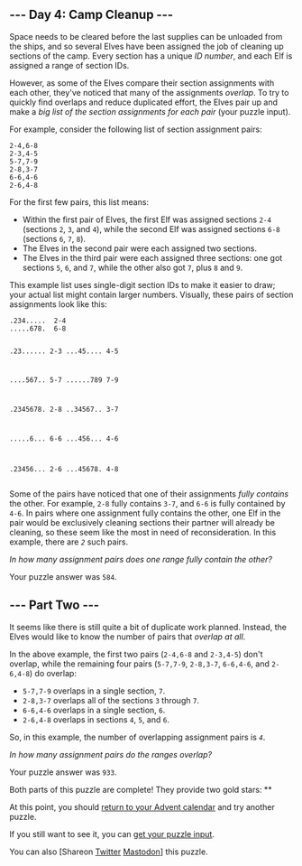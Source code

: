 <main>
  <article class="day-desc">
    <h2>--- Day 4: Camp Cleanup ---</h2>
    <p>Space needs to be cleared before the last supplies can be unloaded from the ships, and so several Elves have been
      assigned the job of cleaning up sections of the camp. Every section has a unique <em>ID number</em>, and each Elf
      is assigned a range of section IDs.</p>
    <p>However, as some of the Elves compare their section assignments with each other, they've noticed that many of the
      assignments <em>overlap</em>. To try to quickly find overlaps and reduce duplicated effort, the Elves pair up and
      make a <em>big list of the section assignments for each pair</em> (your puzzle input).</p>
    <p>For example, consider the following list of section assignment pairs:</p>
    <pre><code>2-4,6-8
2-3,4-5
5-7,7-9
2-8,3-7
6-6,4-6
2-6,4-8
</code></pre>
    <p>For the first few pairs, this list means:</p>
    <ul>
      <li>Within the first pair of Elves, the first Elf was assigned sections <code>2-4</code> (sections <code>2</code>,
        <code>3</code>, and <code>4</code>), while the second Elf was assigned sections <code>6-8</code> (sections
        <code>6</code>, <code>7</code>, <code>8</code>).
      </li>
      <li>The Elves in the second pair were each assigned two sections.</li>
      <li>The Elves in the third pair were each assigned three sections: one got sections <code>5</code>,
        <code>6</code>, and <code>7</code>, while the other also got <code>7</code>, plus <code>8</code> and
        <code>9</code>.
      </li>
    </ul>
    <p>This example list uses single-digit section IDs to make it easier to draw; your actual list might contain larger
      numbers. Visually, these pairs of section assignments look like this:</p>
    <pre><code>.234.....  2-4
.....678.  6-8

.23......  2-3
...45....  4-5

....567..  5-7
......789  7-9

.2345678.  2-8
..34567..  3-7

.....6...  6-6
...456...  4-6

.23456...  2-6
...45678.  4-8
</code></pre>
    <p>Some of the pairs have noticed that one of their assignments <em>fully contains</em> the other. For example,
      <code>2-8</code> fully contains <code>3-7</code>, and <code>6-6</code> is fully contained by <code>4-6</code>. In
      pairs where one assignment fully contains the other, one Elf in the pair would be exclusively cleaning sections
      their partner will already be cleaning, so these seem like the most in need of reconsideration. In this example,
      there are <code><em>2</em></code> such pairs.
    </p>
    <p><em>In how many assignment pairs does one range fully contain the other?</em></p>
  </article>
  <p>Your puzzle answer was <code>584</code>.</p>
  <article class="day-desc">
    <h2 id="part2">--- Part Two ---</h2>
    <p>It seems like there is still quite a bit of duplicate work planned. Instead, the Elves would <span
        title="If you like this, you'll *love* axis-aligned bounding box intersection testing.">like</span> to know the
      number of pairs that <em>overlap at all</em>.</p>
    <p>In the above example, the first two pairs (<code>2-4,6-8</code> and <code>2-3,4-5</code>) don't overlap, while
      the remaining four pairs (<code>5-7,7-9</code>, <code>2-8,3-7</code>, <code>6-6,4-6</code>, and
      <code>2-6,4-8</code>) do overlap:
    </p>
    <ul>
      <li><code>5-7,7-9</code> overlaps in a single section, <code>7</code>.</li>
      <li><code>2-8,3-7</code> overlaps all of the sections <code>3</code> through <code>7</code>.</li>
      <li><code>6-6,4-6</code> overlaps in a single section, <code>6</code>.</li>
      <li><code>2-6,4-8</code> overlaps in sections <code>4</code>, <code>5</code>, and <code>6</code>.</li>
    </ul>
    <p>So, in this example, the number of overlapping assignment pairs is <code><em>4</em></code>.</p>
    <p><em>In how many assignment pairs do the ranges overlap?</em></p>
  </article>
  <p>Your puzzle answer was <code>933</code>.</p>
  <p class="day-success">Both parts of this puzzle are complete! They provide two gold stars: **</p>
  <p>At this point, you should <a href="/2022">return to your Advent calendar</a> and try another puzzle.</p>
  <p>If you still want to see it, you can <a href="4/input" target="_blank">get your puzzle input</a>.</p>
  <p>You can also <span class="share">[Share<span class="share-content">on
        <a href="https://twitter.com/intent/tweet?text=I%27ve+completed+%22Camp+Cleanup%22+%2D+Day+4+%2D+Advent+of+Code+2022&amp;url=https%3A%2F%2Fadventofcode%2Ecom%2F2022%2Fday%2F4&amp;related=ericwastl&amp;hashtags=AdventOfCode"
          target="_blank">Twitter</a>
        <a href="javascript:void(0);"
          onclick="var mastodon_instance=prompt('Mastodon Instance / Server Name?'); if(typeof mastodon_instance==='string' && mastodon_instance.length){this.href='https://'+mastodon_instance+'/share?text=I%27ve+completed+%22Camp+Cleanup%22+%2D+Day+4+%2D+Advent+of+Code+2022+%23AdventOfCode+https%3A%2F%2Fadventofcode%2Ecom%2F2022%2Fday%2F4'}else{return false;}"
          target="_blank">Mastodon</a></span>]</span> this puzzle.</p>
</main>
